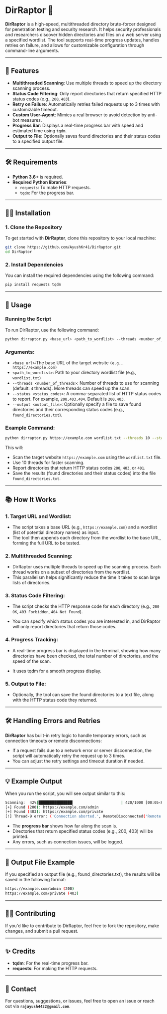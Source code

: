 # DirRaptor 🦖

**DirRaptor** is a high-speed, multithreaded directory brute-forcer designed for penetration testing and security research. It helps security professionals and researchers discover hidden directories and files on a web server using a specified wordlist. The tool supports real-time progress updates, handles retries on failure, and allows for customizable configuration through command-line arguments.

---

## 🚀 Features
- **Multithreaded Scanning**: Use multiple threads to speed up the directory scanning process.
- **Status Code Filtering**: Only report directories that return specified HTTP status codes (e.g., `200`, `403`).
- **Retry on Failure**: Automatically retries failed requests up to 3 times with customizable timeout.
- **Custom User-Agent**: Mimics a real browser to avoid detection by anti-bot measures.
- **Progress Bar**: Displays a real-time progress bar with speed and estimated time using `tqdm`.
- **Output to File**: Optionally saves found directories and their status codes to a specified output file.

---

## 🛠 Requirements

- **Python 3.6+** is required.
- **Required Python libraries**:
  - `requests`: To make HTTP requests.
  - `tqdm`: For the progress bar.

---

## 🧑‍💻 Installation

### 1. **Clone the Repository**

To get started with **DirRaptor**, clone this repository to your local machine:

```bash
git clone https://github.com/AyushKr41/DirRaptor.git
cd DirRaptor
```
### 2. **Install Dependencies**

You can install the required dependencies using the following command:

```bash
pip install requests tqdm
```

---

## 📄 Usage

### Running the Script
To run DirRaptor, use the following command:
```bash
python dirraptor.py <base_url> <path_to_wordlist> --threads <number_of_threads> --status <status_codes> --output <output_file>
```
### Arguments:

- `<base_url>`:The base URL of the target website `(e.g., https://example.com)`
- `<path_to_wordlist>`: Path to your directory wordlist file (e.g., `wordlist.txt`)
- `--threads <number_of_threads>`: Number of threads to use for scanning (default: `4` threads). More threads can speed up the scan.
- `--status <status_codes>`: A comma-separated list of HTTP status codes to report. For example, `200,403,404`. Default is `200,403`.
- `--output <output_file>`: Optionally specify a file to save found directories and their corresponding status codes (e.g., `found_directories.txt`).

### Example Command:
```bash
python dirraptor.py https://example.com wordlist.txt --threads 10 --status 200,403,401 --output found_directories.txt
```
This will:
- Scan the target website `https://example.com` using the `wordlist.txt` file.
- Use 10 threads for faster scanning.
- Report directories that return HTTP status codes `200`, `403`, or `401`.
- Save the results (found directories and their status codes) into the file `found_directories.txt`.

---

## 📚 How It Works

### 1. Target URL and Wordlist:
- The script takes a base URL (e.g., `https://example.com`) and a wordlist (list of potential directory names) as input.
- The tool then appends each directory from the wordlist to the base URL, forming the full URL to be tested.

### 2. Multithreaded Scanning:
- DirRaptor uses multiple threads to speed up the scanning process. Each thread works on a subset of directories from the wordlist.
- This parallelism helps significantly reduce the time it takes to scan large lists of directories.

### 3. Status Code Filtering:
- The script checks the HTTP response code for each directory (e.g., `200 OK`, `403 Forbidden`, `404 Not Found`).

- You can specify which status codes you are interested in, and DirRaptor will only report directories that return those codes.

### 4. Progress Tracking:
- A real-time progress bar is displayed in the terminal, showing how many directories have been checked, the total number of directories, and the speed of the scan.

- It uses tqdm for a smooth progress display.

### 5. Output to File:
- Optionally, the tool can save the found directories to a text file, along with the HTTP status code they returned.

---

## 🛠 Handling Errors and Retries
**DirRaptor** has built-in retry logic to handle temporary errors, such as connection timeouts or remote disconnections:
- If a request fails due to a network error or server disconnection, the script will automatically retry the request up to 3 times.
- You can adjust the retry settings and timeout duration if needed.

--- 

## 💡 Example Output
When you run the script, you will see output similar to this:

```bash
Scanning:  42%|███████████████▎                     | 420/1000 [00:05<00:07, 80.00it/s]
[+] Found (200): https://example.com/admin
[+] Found (403): https://example.com/private
[!] Thread-9 error: ('Connection aborted.', RemoteDisconnected('Remote end closed connection without response'))
```
- The **progress bar** shows how far along the scan is.
- Directories that return specified status codes (e.g., 200, 403) will be printed.
- Any errors, such as connection issues, will be logged.

---

## 📄 Output File Example
If you specified an output file (e.g., found_directories.txt), the results will be saved in the following format:

```bash
https://example.com/admin (200)
https://example.com/private (403)
```

---

## 🧑‍💻 Contributing
If you'd like to contribute to DirRaptor, feel free to fork the repository, make changes, and submit a pull request.

---

## ✨ Credits
- **tqdm**: For the real-time progress bar.
- **requests**: For making the HTTP requests.

---

## 💬 Contact
For questions, suggestions, or issues, feel free to open an issue or reach out via **`rajayush4422@gmail.com`**.

